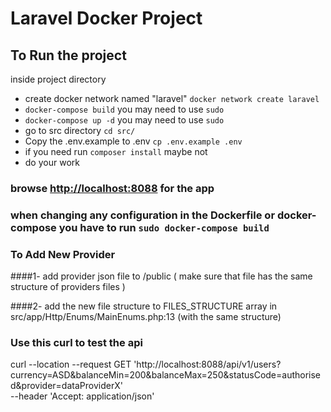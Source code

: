 # Laravel Docker Project


## To Run the project
inside project directory

- create docker network named "laravel" `docker network create laravel`
- `docker-compose build` you may need to use `sudo`
- `docker-compose up -d` you may need to use `sudo`
- go to src directory `cd src/`
- Copy the .env.example to .env `cp .env.example .env`
- if you need run `composer install` maybe not
- do your work 

### browse [http://localhost:8088](http://localhost:8088) for the app

### when changing any configuration in the Dockerfile or docker-compose you have to run `sudo docker-compose build`

[//]: # (## To Run The Unit Tests)

[//]: # (- run `./vendor/bin/phpunit ./tests/Feature/ExampleTest.php`)

### To Add New Provider 
####1- add provider json file to /public ( make sure that file has the same structure of providers files )

####2- add the new file structure to FILES_STRUCTURE array in src/app/Http/Enums/MainEnums.php:13 (with the same structure)
### Use this curl to test the api

curl --location --request GET 'http://localhost:8088/api/v1/users?currency=ASD&balanceMin=200&balanceMax=250&statusCode=authorised&provider=dataProviderX' \
--header 'Accept: application/json'